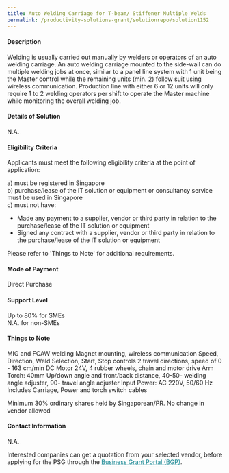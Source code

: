```yaml
---
title: Auto Welding Carriage for T-beam/ Stiffener Multiple Welds
permalink: /productivity-solutions-grant/solutionrepo/solution1152
---
```


#### Description

Welding is usually carried out manually by welders or operators of an auto welding carriage. An auto welding carriage mounted to the side-wall can do multiple welding jobs at once, similar to a panel line system with 1 unit being the Master control while the remaining units (min. 2) follow suit using wireless communication. Production line with either 6 or 12 units will only require 1 to 2 welding operators per shift to operate the Master machine while monitoring the overall welding job.

#### Details of Solution

N.A.

#### Eligibility Criteria

Applicants must meet the following eligibility criteria at the point of application:

a) must be registered in Singapore <br>
b) purchase/lease of the IT solution or equipment or consultancy service must be used in Singapore <br>
c) must not have:
- Made any payment to a supplier, vendor or third party in relation to the purchase/lease of the IT solution or equipment
- Signed any contract with a supplier, vendor or third party in relation to the purchase/lease of the IT solution or equipment

Please refer to 'Things to Note' for additional requirements.

#### Mode of Payment
Direct Purchase

#### Support Level
Up to 80% for SMEs <br>
N.A. for non-SMEs

#### Things to Note
MIG and FCAW welding
Magnet mounting, wireless communication
Speed, Direction, Weld Selection, Start, Stop controls
2 travel directions, speed of 0 - 163 cm/min
DC Motor 24V, 4 rubber wheels, chain and motor drive
Arm Torch: 40mm Up/down angle and front/back distance, 40-50- welding angle adjuster, 90- travel angle adjuster
Input Power: AC 220V, 50/60 Hz
Includes Carriage, Power and torch switch cables 

Minimum 30% ordinary shares held by Singaporean/PR. No change in vendor allowed

#### Contact Information
N.A.

Interested companies can get a quotation from your selected vendor, before applying for the PSG through the <a target='_blank' style='color:#037e8a' href='https://www.businessgrants.gov.sg/'>Business Grant Portal (BGP)</a>.
